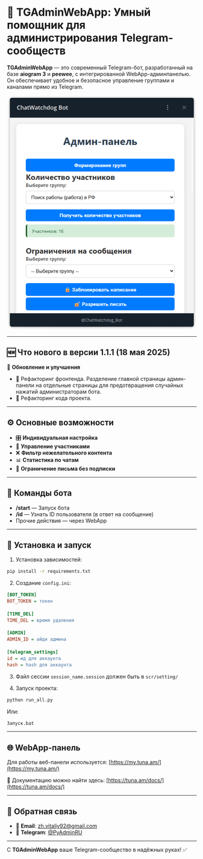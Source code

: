 # 📘 TGAdminWebApp: Умный помощник для администрирования Telegram-сообществ

**TGAdminWebApp** — это современный Telegram-бот, разработанный на базе **aiogram 3** и **peewee**, с интегрированной
WebApp-админпанелью. Он обеспечивает удобное и безопасное управление группами и каналами прямо из Telegram.

<div align="center">

![alt text](doc/TGAdminWebApp.png "TGAdminWebApp")

</div>

---

## 🆕 Что нового в версии 1.1.1 (18 мая 2025)

🔧 **Обновление и улучшения**

- 🔧 Рефакторинг фронтенда. Разделение главной страницы админ-панели на отдельные страницы для предотвращения случайных
  нажатий администраторам бота.
- 🔧 Рефакторинг кода проекта.

---

## ⚙️ Основные возможности

- 🎛️ **Индивидуальная настройка**
- 👥 **Управление участниками**
- ❌ **Фильтр нежелательного контента**
- 📊 **Статистика по чатам**
- 📌 **Ограничение письма без подписки**

---

## 🧰 Команды бота

- **/start** — Запуск бота
- **/id** — Узнать ID пользователя (в ответ на сообщение)
- Прочие действия — через WebApp

---

## 🔧 Установка и запуск

1. Установка зависимостей:

```bash
pip install -r requirements.txt
```

2. Создание `config.ini`:

```ini
[BOT_TOKEN]
BOT_TOKEN = токен

[TIME_DEL]
TIME_DEL = время удаления

[ADMIN]
ADMIN_ID = айди админа

[telegram_settings]
id = ид для аккаунта
hash = hash для аккаунта
```

3. Файл сессии `session_name.session` должен быть в `scr/setting/`

4. Запуск проекта:

```bash
python run_all.py
```

Или:

```bash
Запуск.bat
```

---

## 🌐 WebApp-панель

Для работы веб-панели используется: [https://my.tuna.am/](https://my.tuna.am/)

📄 Документацию можно найти здесь: [https://tuna.am/docs/](https://tuna.am/docs/)

---

## 📅 Обратная связь

- 📧 **Email**: [zh.vitaliy92@gmail.com](mailto:zh.vitaliy92@gmail.com)
- 💬 **Telegram**: [@PyAdminRU](https://t.me/PyAdminRU)

---

С **TGAdminWebApp** ваше Telegram-сообщество в надёжных руках! ✅
